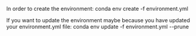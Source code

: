 In order to create the environment:
conda env create -f environment.yml

If you want to update the environment maybe because
you have updated your environment.yml file:
conda env update -f environment.yml --prune